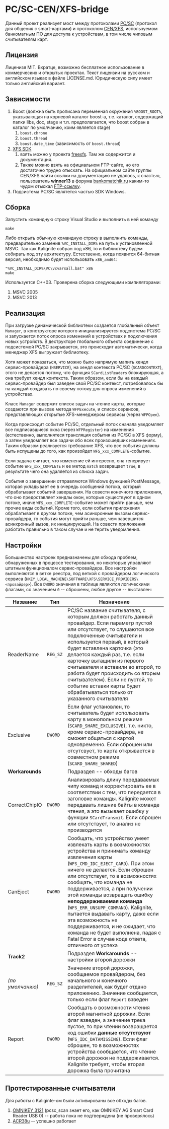 PC/SC-CEN/XFS-bridge
====================
Данный проект реализует мост между протоколами [PC/SC][1] (протокол для общения c smart-картами)
и протоколом [CEN/XFS][2], используемом банкоматным ПО для доступа к устройствам, в том числе
чиповым считывателям карт.

Лицензия
--------
Лиценизя MIT. Вкратце, возможно бесплатное использование в коммерческих и открытых проектах. Текст
лицензии на русском и английском языках в файле LICENSE.md. Юридическую силу имеет только английский
вариант.

Зависимости
-----------
1. Boost (должна быть прописана переменная окружения `%BOOST_ROOT%`, указывающая на корневой каталог
boost-а, т.е. каталог, содержащий папки libs, doc, stage и т.п. предполагается, что boost собран в
каталог по умолчанию, коим является stage)
    1. `boost.chrono`
    2. `boost.thread`
    3. `boost.date_time` (зависимость от `boost.thread`)
2. [XFS SDK][1]
    1. взять можно у проекта [freexfs][4]. Там же содержится и документация.
    2. Также можно взять на официальном FTP-сайте, но его достаточно трудно отыскать. На официальном
       сайте группы CEN/XFS найти ссылки на документацию не удалось, к счастью, пользователь **winner13**
       в форума [bankomatchik.ru][6] каким-то чудом отыскал [FTP-ссылку][7].
3. Подсистема PC/SC являтется частью SDK Windows.

Сборка
------
Запустить командную строку Visual Studio и выполнить в ней команду
```
make
```
Либо открыть обычную командную строку в выполнить команды, предварительно заменив `%VC_INSTALL_DIR%`
на путь к установленной MSVC. Так как Kalignite собран под x86, то и библиотеку будем собирать под
эту архитектуру. Естественно, когда появится 64-битная версия, необходимо будет использовать `x86_amd64`:
```
"%VC_INSTALL_DIR%\VC\vcvarsall.bat" x86
make
```

Используется C++03. Проверена сборка следующими компиляторами:

1. MSVC 2005
2. MSVC 2013

Реализация
----------
При загрузке динамической библиотеки создается глобальный объект `Manager`, в конструкторе которого
инициализируется подсистема PC/SC и запускается поток опроса изменений в устройствах и подключения
новых устройств. В деструкторе глобального объекта соединение с подсистемой PC/SC закрывается, это
происходит автоматически, когда менеджер XFS выгружает библиотеку.

Хотя может показаться, что можно было напрямую мапить хендл сервис-провайдера (`HSERVICE`), на хендл
контекста PC/SC (`SCARDCONTEXT`), этого не делается потому, что функция `SCardListReaders` блокирующая,
а она требует хендл контекста. Таким образом, если бы на каждый сервис-провайдер был заведен свой PC/SC
контекст, потребовалось бы на каждый создавать по своему потоку для опроса изменений в устройствах.

Класс `Manager` содержит список задач на чтение карты, которые создаются при вызове метода `WFPExecute`,
и список сервисов, представляющих открытые XFS-менеджером сервисы (через `WFPOpen`).

Когда происходит событие PC/SC, отдельный поток сначала уведомляет все подписавшиеся окна (через
`WFPRegister`) на изменения (естественно, выполнятеся трансляция события из PC/SC в XFS форму), а
затем уведомляет все задачи обо всех произошедших изменениях. Таким образом реализуется требование
XFS, что все события должны быть испущены до того, как произойдет `WFS_xxx_COMPLETE`-событие.

Если задача считает, что изменение ей интересно, она генерирует событие `WFS_xxx_COMPLETE` и ее метод
`match` возвращает `true`, в результате чего она удаляется из списка задач.

События о завершении отправляются Windows функцией PostMessage, которая укладывает ее в очередь сообщений
потока, который обрабатывает событий завершения. На совести конечного приложения, что оно предоставляет
хендлы окон, которые существуют в одном потоке, иначе `WFS_xxx_COMPLETE`-событие может прийти раньше,
чем прочие виды событий. Кроме того, если события приложения обрабатывает в другом потоке, чем асинхронные
вызовы сервис-провайдера, то события могут прийти раньше, чем завершится асинхронный вызов, их инициирующий.
На совести приложения работать правильно в таком случае и не терять уведомления.

Настройки
---------
Большинство настроек предназначены для обхода проблем, обнаруженных в процессе тестирования, но некоторые
управляют штатным функционалом сервис-провайдера. Все настройки выполняются в ветке реестра, под веткой
с провайдером логического сервиса (`HKEY_LOCAL_MACHINE\SOFTWARE\XFS\SERVICE_PROVIDERS\<провайдер>`).
Все `DWORD` значения в таблице являются логическими флагами, со значением `0` -- сброшены, любое другое --
выставлен:

Название        |Тип     |Назначение
----------------|--------|----------
ReaderName      |`REG_SZ`|PC/SC название считывателя, с которым должен работать данный провайдер. Если параметр пустой или отсутствует, то слушаются все подключенные считыватели и используется первый, в который будет вставлена карточка (это делается каждый раз, т.е. если карточку вытащили из первого считывателя и вставили во второй, то работа будет происходить со вторым считывателем). Если не пустой, то событие вставки карты будет обрабатываться только от указанного считывателя
Exclusive       |`DWORD` |Если флаг установлен, то считыватель будет использовать карту в монопольном режиме (`SCARD_SHARE_EXCLUSIVE`), т.е. никто, кроме сервис-провайдера, не сможет общаться с картой одновременно. Если сброшен или отсутсвует, то карта открывается в совместном режиме (`SCARD_SHARE_SHARED`)
**Workarounds** |        |Подраздел -- обходы багов
CorrectChipIO   |`DWORD` |Анализировать длину передаваемых чипу команд и корректировать ее в соответствии с тем, что передается в заголовке команды. Kalignite может передавать лишние байты в команде чтения, а это вызывает ошибку у функции `SCardTransmit`. Если сброшен или отсутствует, то анализ не производится
CanEject        |`DWORD` |Сообщать, что устройство умеет извлекать карты в возможностях устройства и принимать команду извлечения карты (`WFS_CMD_IDC_EJECT_CARD`). При этом ничего не делается. Если сброшен или отсутствует, то в возможностях сообщать, что команда не поддерживается, а при получении этой команды возвращать ошибку **неподдерживаемая команда** (`WFS_ERR_UNSUPP_COMMAND`). Kalignite, пытается выдавать карту, даже если эта возможность не поддерживается, и не ожидает, что команда не будет выполнена, падая с Fatal Error в случае кода ответа, отличного от успеха
**Track2**      |        |Подраздел **Workarounds** -- настройки второй дорожки
_(по умолчанию)_|`REG_SZ`|Значение второй дорожки, сообщаемое провайдером, без начального и конечного разделителей, как будет отдано приложению. Значение сообщается, только если флаг `Report` взведен
Report          |`DWORD` |Сообщать о возможности чтения второй магнитной дорожки. Если флаг взведен, а значение трека пустое, то при чтении возвращается код ошибки **данные отсутствуют** (`WFS_IDC_DATAMISSING`). Если флаг сброшен, то в возможностях устройства сообщается, что чтение второй дорожки не поддерживается. Kalignite требует, чтобы вторая дорожка была прочитана

Протестированные считыватели
----------------------------
Для работы с Kaliginte-ом были активированы все обходы багов.

1. [OMNIKEY 3121][5] (pcsc_scan знает его, как OMNIKEY AG Smart Card Reader USB 0) -- работа пока не подтверждена (не проверялось)
2. [ACR38u][8] -- успешно работает

[1]: http://www.pcscworkgroup.com/
[2]: http://www.cen.eu/work/areas/ict/ebusiness/pages/ws-xfs.aspx
[3]: https://code.google.com/p/freexfs/downloads/detail?name=XFS%20SDK3.0.rar&can=2&q=
[4]: https://code.google.com/p/freexfs/
[5]: http://www.hidglobal.com/products/readers/omnikey/3121
[6]: http://bankomatchik.ru/forums/topic/4654#p65827
[7]: ftp://ftp.cenorm.be/PUBLIC/CWAs/other/WS-XFS/SDK%20XFS3/sdk303.zip
[8]: http://www.acr38u.com/